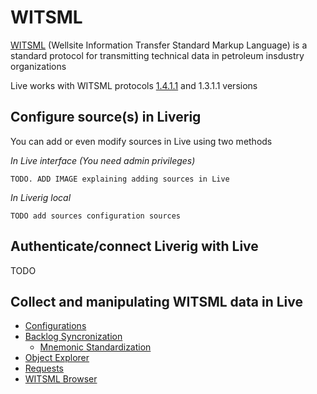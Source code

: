 # WITSML

[WITSML](https://energistics.org/witsml-data-standards) (Wellsite Information Transfer Standard Markup Language) is a standard protocol for transmitting technical data in petroleum insdustry organizations

Live works with WITSML protocols [1.4.1.1](https://energistics.org/sites/default/files/witsml_data_schema_overview.html) and 1.3.1.1 versions


## Configure source(s) in Liverig

You can add or even modify sources in Live using two methods

  _In Live interface (You need admin privileges)_

    TODO. ADD IMAGE explaining adding sources in Live

_In Liverig local_

    TODO add sources configuration sources


## Authenticate/connect Liverig with Live

TODO


## Collect and manipulating WITSML data in Live 

* [Configurations](configurations/README.md)
* [Backlog Syncronization](backlog-sync/README.md)
    * [Mnemonic Standardization](object-explorer/standardization.md)
* [Object Explorer](object-explorer/README.md)
* [Requests](requests/README.md)
* [WITSML Browser](witsml-browser/README.md)